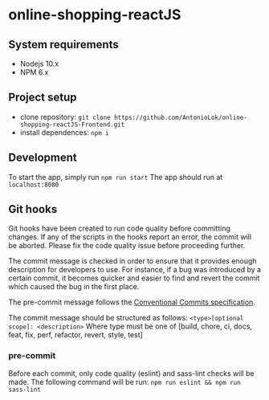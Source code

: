 # online-shopping-reactJS

## System requirements
* Nodejs 10.x
* NPM 6.x

## Project setup
* clone repository: `git clone https://github.com/AntonioLok/online-shopping-reactJS-Frontend.git`
* install dependences: `npm i`

## Development
To start the app, simply run `npm run start`
The app should run at `localhost:8080`

## Git hooks
Git hooks have been created to run code quality before committing changes. If any of the scripts in the hooks report an error, the commit will be aborted. Please fix the code quality issue before proceeding further.

The commit message is checked in order to ensure that it provides enough description for developers to use. For instance, if a bug was introduced by a certain commit, it becomes quicker and easier to find and revert the commit which caused the bug in the first place. 

The pre-commit message follows the [Conventional Commits specification](https://www.conventionalcommits.org/en/v1.0.0/).

The commit message should be structured as follows: `<type>[optional scope]: <description>`
Where type must be one of [build, chore, ci, docs, feat, fix, perf, refactor, revert, style, test]

### pre-commit
Before each commit, only code quality (eslint) and sass-lint checks will be made. 
The following command will be run:
`npm run eslint && npm run sass-lint`